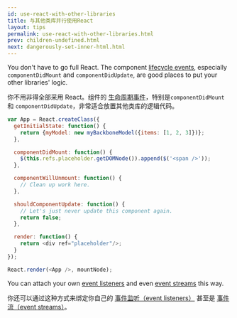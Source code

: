 ```yaml
---
id: use-react-with-other-libraries
title: 与其他类库并行使用React
layout: tips
permalink: use-react-with-other-libraries.html
prev: children-undefined.html
next: dangerously-set-inner-html.html
---
```


You don't have to go full React. The component [lifecycle events](/react/docs/component-specs.html#lifecycle-methods), especially `componentDidMount` and `componentDidUpdate`, are good places to put your other libraries' logic.

你不用非得全部采用 React。组件的 [生命周期事件](/react/docs/component-specs.html#lifecycle-methods)，特别是`componentDidMount` 和 `componentDidUpdate`，非常适合放置其他类库的逻辑代码。

```js
var App = React.createClass({
  getInitialState: function() {
    return {myModel: new myBackboneModel({items: [1, 2, 3]})};
  },

  componentDidMount: function() {
    $(this.refs.placeholder.getDOMNode()).append($('<span />'));
  },

  componentWillUnmount: function() {
    // Clean up work here.
  },

  shouldComponentUpdate: function() {
    // Let's just never update this component again.
    return false;
  },

  render: function() {
    return <div ref="placeholder"/>;
  }
});

React.render(<App />, mountNode);
```

You can attach your own [event listeners](/react/tips/dom-event-listeners.html) and even [event streams](https://baconjs.github.io) this way.

你还可以通过这种方式来绑定你自己的 [事件监听（event listeners）](/react/tips/dom-event-listeners.html) 甚至是 [事件流（event streams）](https://baconjs.github.io)。
